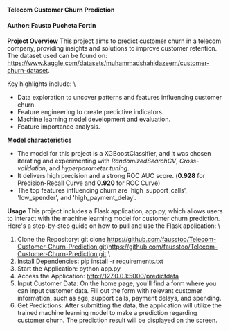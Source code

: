 #### **Telecom Customer Churn Prediction**
#### Author: **Fausto Pucheta Fortin**

**Project Overview**
This project aims to predict customer churn in a telecom company, providing insights and solutions to improve customer retention. The dataset used can be found on: https://www.kaggle.com/datasets/muhammadshahidazeem/customer-churn-dataset. 

Key highlights include: \
- Data exploration to uncover patterns and features influencing customer churn.
- Feature engineering to create predictive indicators.
- Machine learning model development and evaluation.
- Feature importance analysis.

**Model characteristics** 
- The model for this project is a XGBoostClassifier, and it was chosen iterating and experimenting with *RandomizedSearchCV*, *Cross-validation*, and *hyperparameter tuning*.
- It delivers high precision and a strong ROC AUC score. (**0.928** for Precision-Recall Curve and **0.920** for ROC Curve)
- The top features influencing churn are 'high_support_calls', 'low_spender', and 'high_payment_delay'.

**Usage**
This project includes a Flask application, app.py, which allows users to interact with the machine learning model for customer churn prediction. Here's a step-by-step guide on how to pull and use the Flask application: \
1. Clone the Repository:
git clone https://github.com/fausstoo/Telecom-Customer-Churn-Prediction.git)https://github.com/fausstoo/Telecom-Customer-Churn-Prediction.git \
2. Install Dependencies:
pip install -r requirements.txt
3. Start the Application:
python app.py
4. Access the Application:
http://127.0.0.1:5000/predictdata
5. Input Customer Data:
On the home page, you'll find a form where you can input customer data. Fill out the form with relevant customer information, such as age, support calls, payment delays, and spending.
6. Get Predictions:
After submitting the data, the application will utilize the trained machine learning model to make a prediction regarding customer churn. The prediction result will be displayed on the screen.
